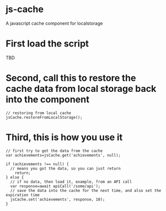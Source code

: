 # js-cache
A javascript cache component for localstorage

# First load the script

TBD

# Second, call this to restore the cache data from local storage back into the component

```
// restoring from local cache
jsCache.restoreFromLocalStorage();
```

# Third, this is how you use it

```
// first try to get the data from the cache
var achievements=jsCache.get('achievements', null);

if (achievements !== null) {
  // means you got the data, so you can just return
	return;
} else {
  // if no data, then load it, example, from an API call
  var response=await apiCall('/some/api');
  // save the data into the cache for the next time, and also set the expiration time
  jsCache.set('achievements', response, 10);
}
```
